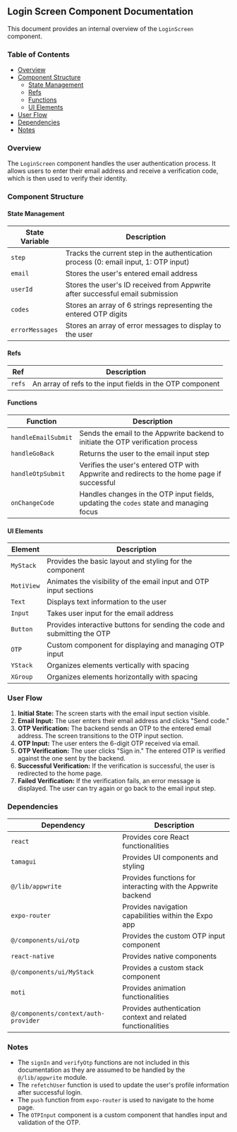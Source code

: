 ## Login Screen Component Documentation

This document provides an internal overview of the `LoginScreen` component.

### Table of Contents

* [Overview](#overview)
* [Component Structure](#component-structure)
    * [State Management](#state-management)
    * [Refs](#refs)
    * [Functions](#functions)
    * [UI Elements](#ui-elements)
* [User Flow](#user-flow)
* [Dependencies](#dependencies)
* [Notes](#notes)

### Overview 

The `LoginScreen` component handles the user authentication process. It allows users to enter their email address and receive a verification code, which is then used to verify their identity.

### Component Structure

#### State Management

| State Variable | Description |
|---|---|
| `step` | Tracks the current step in the authentication process (0: email input, 1: OTP input) |
| `email` | Stores the user's entered email address |
| `userId` | Stores the user's ID received from Appwrite after successful email submission |
| `codes` | Stores an array of 6 strings representing the entered OTP digits |
| `errorMessages` | Stores an array of error messages to display to the user |

#### Refs

| Ref | Description |
|---|---|
| `refs` | An array of refs to the input fields in the OTP component |

#### Functions

| Function | Description |
|---|---|
| `handleEmailSubmit` | Sends the email to the Appwrite backend to initiate the OTP verification process |
| `handleGoBack` | Returns the user to the email input step |
| `handleOtpSubmit` | Verifies the user's entered OTP with Appwrite and redirects to the home page if successful |
| `onChangeCode` | Handles changes in the OTP input fields, updating the `codes` state and managing focus |

#### UI Elements

| Element | Description |
|---|---|
| `MyStack` | Provides the basic layout and styling for the component |
| `MotiView` | Animates the visibility of the email input and OTP input sections |
| `Text` | Displays text information to the user |
| `Input` | Takes user input for the email address |
| `Button` | Provides interactive buttons for sending the code and submitting the OTP |
| `OTP` | Custom component for displaying and managing OTP input |
| `YStack` | Organizes elements vertically with spacing |
| `XGroup` | Organizes elements horizontally with spacing |

### User Flow

1. **Initial State:** The screen starts with the email input section visible.
2. **Email Input:** The user enters their email address and clicks "Send code."
3. **OTP Verification:** The backend sends an OTP to the entered email address. The screen transitions to the OTP input section.
4. **OTP Input:** The user enters the 6-digit OTP received via email. 
5. **OTP Verification:** The user clicks "Sign in." The entered OTP is verified against the one sent by the backend.
6. **Successful Verification:** If the verification is successful, the user is redirected to the home page.
7. **Failed Verification:** If the verification fails, an error message is displayed. The user can try again or go back to the email input step.

### Dependencies

| Dependency | Description |
|---|---|
| `react` |  Provides core React functionalities |
| `tamagui` | Provides UI components and styling |
| `@/lib/appwrite` | Provides functions for interacting with the Appwrite backend |
| `expo-router` | Provides navigation capabilities within the Expo app |
| `@/components/ui/otp` | Provides the custom OTP input component |
| `react-native` | Provides native components |
| `@/components/ui/MyStack` | Provides a custom stack component |
| `moti` | Provides animation functionalities |
| `@/components/context/auth-provider` | Provides authentication context and related functionalities |

### Notes

* The `signIn` and `verifyOtp` functions are not included in this documentation as they are assumed to be handled by the `@/lib/appwrite` module.
* The `refetchUser` function is used to update the user's profile information after successful login.
* The `push` function from `expo-router` is used to navigate to the home page.
* The `OTPInput` component is a custom component that handles input and validation of the OTP.
